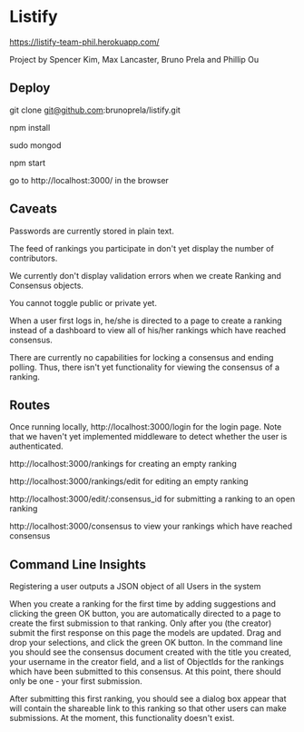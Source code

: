 # Listify

https://listify-team-phil.herokuapp.com/

Project by Spencer Kim, Max Lancaster, Bruno Prela and Phillip Ou

## Deploy
git clone git@github.com:brunoprela/listify.git

npm install

sudo mongod

npm start

go to http://localhost:3000/ in the browser

## Caveats
Passwords are currently stored in plain text.

The feed of rankings you participate in don't yet display the number of contributors.

We currently don't display validation errors when we create Ranking and Consensus objects.

You cannot toggle public or private yet.

When a user first logs in, he/she is directed to a page to create a ranking instead of a dashboard to view all of his/her rankings which have reached consensus.

There are currently no capabilities for locking a consensus and ending polling. Thus, there isn't yet functionality for viewing the consensus of a ranking.

## Routes

Once running locally, http://localhost:3000/login for the login page. Note that we haven't yet implemented middleware to detect whether the user is authenticated. 

http://localhost:3000/rankings for creating an empty ranking

http://localhost:3000/rankings/edit for editing an empty ranking

http://localhost:3000/edit/:consensus_id for submitting a ranking to an open ranking

http://localhost:3000/consensus to view your rankings which have reached consensus

## Command Line Insights
Registering a user outputs a JSON object of all Users in the system

When you create a ranking for the first time by adding suggestions and clicking the green OK button, you are automatically directed to a page to create the first submission to that ranking. Only after you (the creator) submit the first response on this page the models are updated. Drag and drop your selections, and click the green OK button. In the command line you should see the consensus document created with the title you created, your username in the creator field, and a list of ObjectIds for the rankings which have been submitted to this consensus. At this point, there should only be one - your first submission.

After submitting this first ranking, you should see a dialog box appear that will contain the shareable link to this ranking so that other users can make submissions. At the moment, this functionality doesn't exist.
